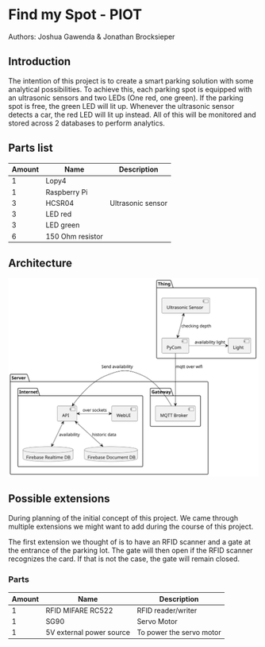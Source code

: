 # Find my Spot - PIOT
Authors: Joshua Gawenda & Jonathan Brocksieper

## Introduction
The intention of this project is to create a smart parking solution with some analytical possibilities. To achieve this, each parking spot is equipped with an ultrasonic sensors and two LEDs (One red, one green). If the parking spot is free, the green LED will lit up. Whenever the ultrasonic sensor detects a car, the red LED will lit up instead. All of this will be monitored and stored across 2 databases to perform analytics.

## Parts list
| Amount      | Name             | Description       |
| ----------- | ---------------- | ----------------- |
| 1           | Lopy4            |                   |
| 1           | Raspberry Pi     |                   |
| 3           | HCSR04           | Ultrasonic sensor |
| 3           | LED red          |                   |
| 3           | LED green        |                   |
| 6           | 150 Ohm resistor |                   |

## Architecture
![Architecture diagram](./architecture.svg)

## Possible extensions
During planning of the initial concept of this project. We came through multiple extensions we might want to add during the course of this project.

The first extension we thought of is to have an RFID scanner and a gate at the entrance of the parking lot. The gate will then open if the RFID scanner recognizes the card. If that is not the case, the gate will remain closed.

### Parts 
| Amount      | Name                    | Description             |
| ----------- | ----------------------- | ----------------------- |
| 1           | RFID MIFARE RC522       | RFID reader/writer      |
| 1           | SG90                    | Servo Motor             |
| 1           | 5V external power source| To power the servo motor|
